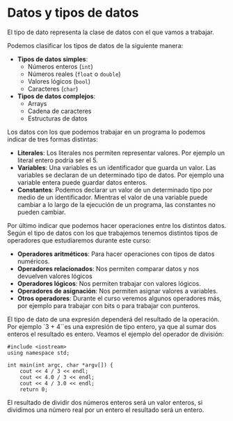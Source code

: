 # Datos y tipos de datos

El tipo de dato representa la clase de datos con el que vamos a trabajar. 

Podemos clasificar los tipos de datos de la siguiente manera:

* **Tipos de datos simples**:
    * Números enteros (`int`)
    * Números reales (`float` o `double`)
    * Valores lógicos (`bool`)
    * Caracteres (`char`)
* **Tipos de datos complejos**:
    * Arrays
    * Cadena de caracteres
    * Estructuras de datos

Los datos con los que podemos trabajar en un programa lo podemos indicar de tres formas distintas:

* **Literales**: Los literales nos permiten representar valores. Por ejemplo un literal entero podría ser el 5.
* **Variables**: Una variables es un identificador que guarda un valor. Las variables se declaran de un determinado tipo de datos. Por ejemplo una variable entera puede guardar datos enteros.
* **Constantes**: Podemos declarar un valor de un determinado tipo por medio de un identificador. Mientras el valor de una variable puede cambiar a lo largo de la ejecución de un programa, las constantes no pueden cambiar.

Por último indicar que podemos hacer operaciones entre los distintos datos. Según el tipo de datos con los que trabajemos tenemos distintos tipos de operadores que estudiaremos durante este curso:

* **Operadores aritméticos**: Para hacer operaciones con tipos de datos numéricos.
* **Operadores relacionados**: Nos permiten comparar datos y nos devuelven valores lógicos
* **Operadores lógicos**: Nos permiten trabajar con valores lógicos.
* **Operadores de asignación**: Nos permiten asignar valores a variables.
* **Otros operadores**: Durante el curso veremos algunos operadores más, por ejemplo para trabajar con bits o para trabajar con punteros.

El tipo de dato de una expresión dependerá del resultado de la operación. Por ejemplo `3 + 4``es una expresión de tipo entero, ya que al sumar dos enteros el resultado es entero. Veamos el ejemplo del operador de división:

    #include <iostream>
    using namespace std;

    int main(int argc, char *argv[]) {
        cout << 4 / 3 << endl;
        cout << 4.0 / 3 << endl;
        cout << 4 / 3.0 << endl;
        return 0;

El resultado de dividir dos números enteros será un valor enteros, si dividimos una número real por un entero el resultado será un entero.

